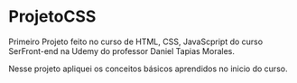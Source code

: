 # ProjetoCSS
 
 Primeiro Projeto feito no curso de HTML, CSS, JavaScpript do curso SerFront-end na Udemy do professor Daniel Tapias Morales.
 
 Nesse projeto apliquei os conceitos básicos aprendidos no inicio do curso.
